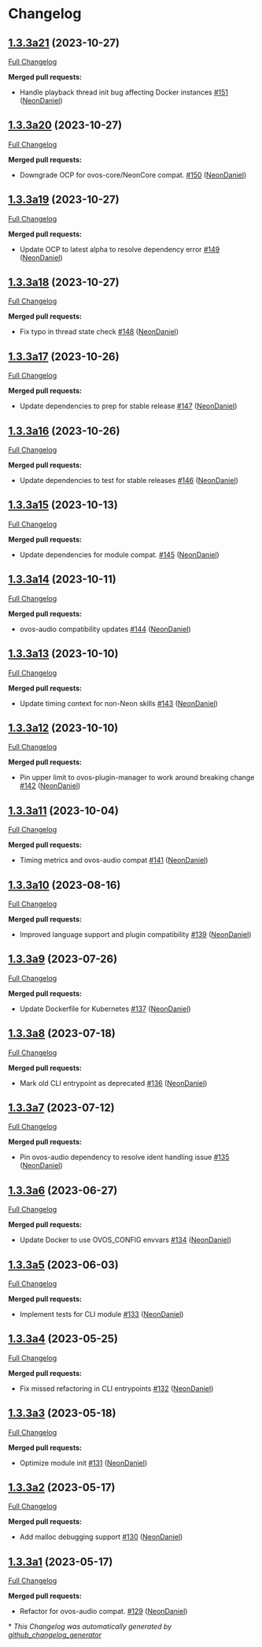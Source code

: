 # Changelog

## [1.3.3a21](https://github.com/NeonGeckoCom/neon_audio/tree/1.3.3a21) (2023-10-27)

[Full Changelog](https://github.com/NeonGeckoCom/neon_audio/compare/1.3.3a20...1.3.3a21)

**Merged pull requests:**

- Handle playback thread init bug affecting Docker instances [\#151](https://github.com/NeonGeckoCom/neon_audio/pull/151) ([NeonDaniel](https://github.com/NeonDaniel))

## [1.3.3a20](https://github.com/NeonGeckoCom/neon_audio/tree/1.3.3a20) (2023-10-27)

[Full Changelog](https://github.com/NeonGeckoCom/neon_audio/compare/1.3.3a19...1.3.3a20)

**Merged pull requests:**

- Downgrade OCP for ovos-core/NeonCore compat. [\#150](https://github.com/NeonGeckoCom/neon_audio/pull/150) ([NeonDaniel](https://github.com/NeonDaniel))

## [1.3.3a19](https://github.com/NeonGeckoCom/neon_audio/tree/1.3.3a19) (2023-10-27)

[Full Changelog](https://github.com/NeonGeckoCom/neon_audio/compare/1.3.3a18...1.3.3a19)

**Merged pull requests:**

- Update OCP to latest alpha to resolve dependency error [\#149](https://github.com/NeonGeckoCom/neon_audio/pull/149) ([NeonDaniel](https://github.com/NeonDaniel))

## [1.3.3a18](https://github.com/NeonGeckoCom/neon_audio/tree/1.3.3a18) (2023-10-27)

[Full Changelog](https://github.com/NeonGeckoCom/neon_audio/compare/1.3.3a17...1.3.3a18)

**Merged pull requests:**

- Fix typo in thread state check [\#148](https://github.com/NeonGeckoCom/neon_audio/pull/148) ([NeonDaniel](https://github.com/NeonDaniel))

## [1.3.3a17](https://github.com/NeonGeckoCom/neon_audio/tree/1.3.3a17) (2023-10-26)

[Full Changelog](https://github.com/NeonGeckoCom/neon_audio/compare/1.3.3a16...1.3.3a17)

**Merged pull requests:**

- Update dependencies to prep for stable release [\#147](https://github.com/NeonGeckoCom/neon_audio/pull/147) ([NeonDaniel](https://github.com/NeonDaniel))

## [1.3.3a16](https://github.com/NeonGeckoCom/neon_audio/tree/1.3.3a16) (2023-10-26)

[Full Changelog](https://github.com/NeonGeckoCom/neon_audio/compare/1.3.3a15...1.3.3a16)

**Merged pull requests:**

- Update dependencies to test for stable releases [\#146](https://github.com/NeonGeckoCom/neon_audio/pull/146) ([NeonDaniel](https://github.com/NeonDaniel))

## [1.3.3a15](https://github.com/NeonGeckoCom/neon_audio/tree/1.3.3a15) (2023-10-13)

[Full Changelog](https://github.com/NeonGeckoCom/neon_audio/compare/1.3.3a14...1.3.3a15)

**Merged pull requests:**

- Update dependencies for module compat. [\#145](https://github.com/NeonGeckoCom/neon_audio/pull/145) ([NeonDaniel](https://github.com/NeonDaniel))

## [1.3.3a14](https://github.com/NeonGeckoCom/neon_audio/tree/1.3.3a14) (2023-10-11)

[Full Changelog](https://github.com/NeonGeckoCom/neon_audio/compare/1.3.3a13...1.3.3a14)

**Merged pull requests:**

- ovos-audio compatibility updates [\#144](https://github.com/NeonGeckoCom/neon_audio/pull/144) ([NeonDaniel](https://github.com/NeonDaniel))

## [1.3.3a13](https://github.com/NeonGeckoCom/neon_audio/tree/1.3.3a13) (2023-10-10)

[Full Changelog](https://github.com/NeonGeckoCom/neon_audio/compare/1.3.3a12...1.3.3a13)

**Merged pull requests:**

- Update timing context for non-Neon skills [\#143](https://github.com/NeonGeckoCom/neon_audio/pull/143) ([NeonDaniel](https://github.com/NeonDaniel))

## [1.3.3a12](https://github.com/NeonGeckoCom/neon_audio/tree/1.3.3a12) (2023-10-10)

[Full Changelog](https://github.com/NeonGeckoCom/neon_audio/compare/1.3.3a11...1.3.3a12)

**Merged pull requests:**

- Pin upper limit to ovos-plugin-manager to work around breaking change [\#142](https://github.com/NeonGeckoCom/neon_audio/pull/142) ([NeonDaniel](https://github.com/NeonDaniel))

## [1.3.3a11](https://github.com/NeonGeckoCom/neon_audio/tree/1.3.3a11) (2023-10-04)

[Full Changelog](https://github.com/NeonGeckoCom/neon_audio/compare/1.3.3a10...1.3.3a11)

**Merged pull requests:**

- Timing metrics and ovos-audio compat [\#141](https://github.com/NeonGeckoCom/neon_audio/pull/141) ([NeonDaniel](https://github.com/NeonDaniel))

## [1.3.3a10](https://github.com/NeonGeckoCom/neon_audio/tree/1.3.3a10) (2023-08-16)

[Full Changelog](https://github.com/NeonGeckoCom/neon_audio/compare/1.3.3a9...1.3.3a10)

**Merged pull requests:**

- Improved language support and plugin compatibility [\#139](https://github.com/NeonGeckoCom/neon_audio/pull/139) ([NeonDaniel](https://github.com/NeonDaniel))

## [1.3.3a9](https://github.com/NeonGeckoCom/neon_audio/tree/1.3.3a9) (2023-07-26)

[Full Changelog](https://github.com/NeonGeckoCom/neon_audio/compare/1.3.3a8...1.3.3a9)

**Merged pull requests:**

- Update Dockerfile for Kubernetes [\#137](https://github.com/NeonGeckoCom/neon_audio/pull/137) ([NeonDaniel](https://github.com/NeonDaniel))

## [1.3.3a8](https://github.com/NeonGeckoCom/neon_audio/tree/1.3.3a8) (2023-07-18)

[Full Changelog](https://github.com/NeonGeckoCom/neon_audio/compare/1.3.3a7...1.3.3a8)

**Merged pull requests:**

- Mark old CLI entrypoint as deprecated [\#136](https://github.com/NeonGeckoCom/neon_audio/pull/136) ([NeonDaniel](https://github.com/NeonDaniel))

## [1.3.3a7](https://github.com/NeonGeckoCom/neon_audio/tree/1.3.3a7) (2023-07-12)

[Full Changelog](https://github.com/NeonGeckoCom/neon_audio/compare/1.3.3a6...1.3.3a7)

**Merged pull requests:**

- Pin ovos-audio dependency to resolve ident handling issue [\#135](https://github.com/NeonGeckoCom/neon_audio/pull/135) ([NeonDaniel](https://github.com/NeonDaniel))

## [1.3.3a6](https://github.com/NeonGeckoCom/neon_audio/tree/1.3.3a6) (2023-06-27)

[Full Changelog](https://github.com/NeonGeckoCom/neon_audio/compare/1.3.3a5...1.3.3a6)

**Merged pull requests:**

- Update Docker to use OVOS\_CONFIG envvars [\#134](https://github.com/NeonGeckoCom/neon_audio/pull/134) ([NeonDaniel](https://github.com/NeonDaniel))

## [1.3.3a5](https://github.com/NeonGeckoCom/neon_audio/tree/1.3.3a5) (2023-06-03)

[Full Changelog](https://github.com/NeonGeckoCom/neon_audio/compare/1.3.3a4...1.3.3a5)

**Merged pull requests:**

- Implement tests for CLI module [\#133](https://github.com/NeonGeckoCom/neon_audio/pull/133) ([NeonDaniel](https://github.com/NeonDaniel))

## [1.3.3a4](https://github.com/NeonGeckoCom/neon_audio/tree/1.3.3a4) (2023-05-25)

[Full Changelog](https://github.com/NeonGeckoCom/neon_audio/compare/1.3.3a3...1.3.3a4)

**Merged pull requests:**

- Fix missed refactoring in CLI entrypoints [\#132](https://github.com/NeonGeckoCom/neon_audio/pull/132) ([NeonDaniel](https://github.com/NeonDaniel))

## [1.3.3a3](https://github.com/NeonGeckoCom/neon_audio/tree/1.3.3a3) (2023-05-18)

[Full Changelog](https://github.com/NeonGeckoCom/neon_audio/compare/1.3.3a2...1.3.3a3)

**Merged pull requests:**

- Optimize module init [\#131](https://github.com/NeonGeckoCom/neon_audio/pull/131) ([NeonDaniel](https://github.com/NeonDaniel))

## [1.3.3a2](https://github.com/NeonGeckoCom/neon_audio/tree/1.3.3a2) (2023-05-17)

[Full Changelog](https://github.com/NeonGeckoCom/neon_audio/compare/1.3.3a1...1.3.3a2)

**Merged pull requests:**

- Add malloc debugging support [\#130](https://github.com/NeonGeckoCom/neon_audio/pull/130) ([NeonDaniel](https://github.com/NeonDaniel))

## [1.3.3a1](https://github.com/NeonGeckoCom/neon_audio/tree/1.3.3a1) (2023-05-17)

[Full Changelog](https://github.com/NeonGeckoCom/neon_audio/compare/1.3.2...1.3.3a1)

**Merged pull requests:**

- Refactor for ovos-audio compat. [\#129](https://github.com/NeonGeckoCom/neon_audio/pull/129) ([NeonDaniel](https://github.com/NeonDaniel))



\* *This Changelog was automatically generated by [github_changelog_generator](https://github.com/github-changelog-generator/github-changelog-generator)*
